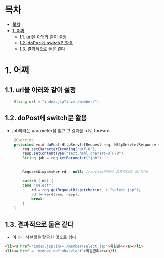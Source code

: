 # 목차

- [목차](#목차)
- [1. 어쩌](#1-어쩌)
	- [1.1. url을 아래와 같이 설정](#11-url을-아래와-같이-설정)
	- [1.2. doPost에 switch문 활용](#12-dopost에-switch문-활용)
	- [1.3. 결과적으로 둘은 같다](#13-결과적으로-둘은-같다)


# 1. 어쩌

## 1.1. url을 아래와 같이 설정
```java
	String url = "index.jsp?inc=./member/";

```

## 1.2. doPost에 switch문 활용
- job이라는 parameter을 얻고 그 결과를 rd로 forward
```java
	@Override
	protected void doPost(HttpServletRequest req, HttpServletResponse resp) throws ServletException, IOException {
		req.setCharacterEncoding("utf-8");
		resp.setContentType("text.html;charset=UTF-8");
		String job = req.getParameter("job");
		
		
		RequestDispatcher rd = null; //switch문에서 공통적으로 쓰기위해
		
		switch (job) {
		case "select":
			rd = req.getRequestDispatcher(url + "select.jsp");
			rd.forward(req, resp);
			break;
		}
	}
```

## 1.3. 결과적으로 둘은 같다
- 아래가 서블릿을 활용한 것으로 쉽다
```html
<li><a href='index.jsp?inc=./member/select.jsp'>회원관리</a></li>
<li><a href = 'member.do?job=select'>회원관리</a></li
```